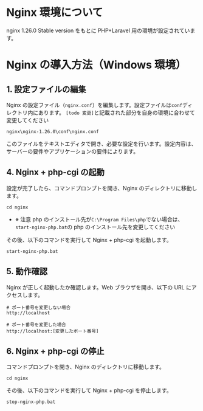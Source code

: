 # Nginx 環境について

nginx 1.26.0 Stable version をもとに PHP+Laravel 用の環境が設定されています。

# Nginx の導入方法（Windows 環境）

## 1. 設定ファイルの編集

Nginx の設定ファイル（`nginx.conf`）を編集します。設定ファイルは`conf`ディレクトリ内にあります。
`[todo 変更]`と記載された部分を自身の環境に合わせて変更してください

```
nginx\nginx-1.26.0\conf\nginx.conf
```

このファイルをテキストエディタで開き、必要な設定を行います。設定内容は、サーバーの要件やアプリケーションの要件によります。

## 4. Nginx + php-cgi の起動

設定が完了したら、コマンドプロンプトを開き、Nginx のディレクトリに移動します。

```
cd nginx
```

-   ※ 注意
    php のインストール先が`C:\Program Files\php`でない場合は、`start-nginx-php.bat`の php のインストール先を変更してください

その後、以下のコマンドを実行して Nginx + php-cgi を起動します。

```
start-nginx-php.bat
```

## 5. 動作確認

Nginx が正しく起動したか確認します。Web ブラウザを開き、以下の URL にアクセスします。

```
# ポート番号を変更しない場合
http://localhost

# ポート番号を変更した場合
http://localhost:[変更したポート番号]
```

## 6. Nginx + php-cgi の停止

コマンドプロンプトを開き、Nginx のディレクトリに移動します。

```
cd nginx
```

その後、以下のコマンドを実行して Nginx + php-cgi を停止します。

```
stop-nginx-php.bat
```

